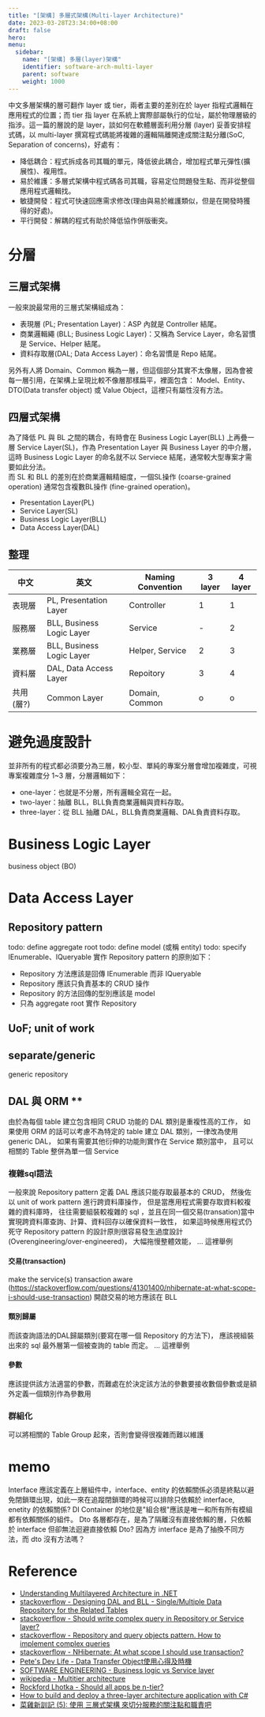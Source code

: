 ```yaml
---
title: "[架構] 多層式架構(Multi-layer Architecture)"
date: 2023-03-28T23:34:00+08:00
draft: false
hero: 
menu:
  sidebar:
    name: "[架構] 多層(layer)架構"
    identifier: software-arch-multi-layer
    parent: software
    weight: 1000
---
```

中文多層架構的層可翻作 layer 或 tier，兩者主要的差別在於 layer 指程式邏輯在應用程式的位置；而 tier 指 layer 在系統上實際部屬執行的位址，屬於物理層級的指涉。這一篇的層說的是 layer，談如何在軟體層面利用分層 (layer) 妥善安排程式碼，以 multi-layer 撰寫程式碼能將複雜的邏輯隔離開達成關注點分離(SoC, Separation of concerns)，好處有：
  - 降低耦合：程式拆成各司其職的單元，降低彼此耦合，增加程式單元彈性(擴展性)、複用性。
  - 易於維護：多層式架構中程式碼各司其職，容易定位問題發生點、而非從整個應用程式邏輯找。
  - 敏捷開發：程式可快速回應需求修改(理由與易於維護類似，但是在開發時獲得的好處)。
  - 平行開發：解耦的程式有助於降低協作併版衝突。

# 分層
## 三層式架構

一般來說最常用的三層式架構組成為：
- 表現層 (PL; Presentation Layer)：ASP 內就是 Controller 結尾。
- 商業邏輯繩 (BLL; Business Logic Layer)：又稱為 Service Layer，命名習慣是 Service、Helper 結尾。
- 資料存取層(DAL; Data Access Layer)：命名習慣是 Repo 結尾。

另外有人將 Domain、Common 稱為一層，但這個部分其實不太像層，因為會被每一層引用，在架構上呈現比較不像層那樣扁平，裡面包含：
Model、Entity、DTO(Data transfer object) 或 Value Object，這裡只有屬性沒有方法。

## 四層式架構
為了降低 PL 與 BL 之間的耦合，有時會在 Business Logic Layer(BLL) 上再疊一層 Service Layer(SL)，作為 Presentation Layer 與 Business Layer 的中介層，這時 Business Logic Layer 的命名就不以 Serviece 結尾，通常較大型專案才需要如此分法。  
而 SL 和 BLL 的差別在於商業邏輯精細度，一個SL操作 (coarse-grained operation) 通常包含複數BL操作 (fine-grained operation)。
- Presentation Layer(PL)
- Service Layer(SL)
- Business Logic Layer(BLL)
- Data Access Layer(DAL)

## 整理
| 中文      | 英文                      | Naming Convention | 3 layer | 4 layer |
| --------- | ------------------------- | ----------------- | ------- | ------- |
| 表現層    | PL, Presentation Layer    | Controller        | 1       | 1       |
| 服務層    | BLL, Business Logic Layer | Service           | -       | 2       |
| 業務層    | BLL, Business Logic Layer | Helper, Service   | 2       | 3       |
| 資料層    | DAL, Data Access Layer    | Repoitory         | 3       | 4       |
| 共用(層?) | Common Layer              | Domain, Common    | o       | o       |

# 避免過度設計
並非所有的程式都必須要分為三層，較小型、單純的專案分層會增加複雜度，可視專案複雜度分 1~3 層，分層邏輯如下：
- one-layer：也就是不分層，所有邏輯全寫在一起。
- two-layer：抽離 BLL，BLL負責商業邏輯與資料存取。
- three-layer：從 BLL 抽離 DAL，BLL負責商業邏輯、DAL負責資料存取。


# Business Logic Layer
business object (BO)
# Data Access Layer
## Repository pattern
todo: define aggregate root
todo: define model (或稱 entity)
todo: specify IEnumerable、IQueryable
實作 Repository pattern 的原則如下：
- Repository 方法應該是回傳 IEnumerable 而非 IQueryable
- Repository 應該只負責基本的 CRUD 操作
- Repository 的方法回傳的型別應該是 model
- 只為 aggregate root 實作 Repository 
## UoF; unit of work
## separate/generic
generic repository
## DAL 與 ORM **
由於為每個 table 建立包含相同 CRUD 功能的 DAL 類別是重複性高的工作，
如果使用 ORM 的話可以考慮不為特定的 table 建立 DAL 類別，一律改為使用 generic DAL，
如果有需要其他衍伸的功能則實作在 Service 類別當中，
且可以相關的 Table 整併為單一個 Service

### 複雜sql語法
一般來說 Repository pattern 定義 DAL 應該只能存取最基本的 CRUD，
然後佐以 unit of work pattern 進行跨資料庫操作，
但是當應用程式需要存取資料較複雜的資料庫時，
往往需要組裝較複雜的 sql ，並且在同一個交易(transation)當中實現跨資料庫查詢、計算、資料回存以確保資料一致性，
如果這時候應用程式仍死守 Repository pattern 的設計原則很容易發生過度設計(Overengineering/over-engineered)，
大幅拖慢整體效能，
... 這裡舉例
#### 交易(transaction)
make the service(s) transaction aware (https://stackoverflow.com/questions/41301400/nhibernate-at-what-scope-i-should-use-transaction)
開啟交易的地方應該在 BLL
#### 類別歸屬
而該查詢語法的DAL歸屬類別(要寫在哪一個 Repository 的方法下)，
應該視組裝出來的 sql 最外層第一個被查詢的 table 而定。
... 這裡舉例
#### 參數
應該提供該方法適當的參數，而難處在於決定該方法的參數要接收數個參數或是額外定義一個類別作為參數用
### 群組化
可以將相關的 Table Group 起來，否則會變得很複雜而難以維護

# memo
Interface 應該定義在上層組件中，interface、entity 的依賴關係必須是終點以避免閉鎖環出現，如此一來在追蹤閉鎖環的時候可以排除只依賴於 interface, enetity 的依賴關係? 
DI Container 的地位是"組合根"應該是唯一和所有所有模組都有依賴關係的組件。 
Dto 各層都存在，是為了隔離沒有直接依賴的層，只依賴於 interface 但卻無法迴避直接依賴 Dto? 因為方 interface 是為了抽換不同方法，而 dto 沒有方法嗎？



# Reference
- [Understanding Multilayered Architecture in .NET](https://www.c-sharpcorner.com/UploadFile/1492b1/understanding-multilayered-architecture-in-net/)
- [stackoverflow - Designing DAL and BLL - Single/Multiple Data Repository for the Related Tables](https://stackoverflow.com/questions/42478863/designing-dal-and-bll-single-multiple-data-repository-for-the-related-tables)
- [stackoverflow - Should write complex query in Repository or Service layer?](https://stackoverflow.com/questions/50312714/should-write-complex-query-in-repository-or-service-layer)
- [stackoverflow - Repository and query objects pattern. How to implement complex queries](https://stackoverflow.com/questions/29089102/repository-and-query-objects-pattern-how-to-implement-complex-queries)
- [stackoverflow - NHibernate: At what scope I should use transaction?](https://stackoverflow.com/questions/41301400/nhibernate-at-what-scope-i-should-use-transaction)
- [Pete's Dev Life - Data Transfer Object使用心得及時機](https://www.petekcchen.com/2010/12/how-to-use-data-transfer-object.html)
- [SOFTWARE ENGINEERING - Business logic vs Service layer](https://softwareengineering.stackexchange.com/questions/343209/business-logic-vs-service-layer)
- [wikipedia - Multitier architecture](https://en.wikipedia.org/wiki/Multitier_architecture)
- [Rockford Lhotka - Should all apps be n-tier?](http://www.lhotka.net/weblog/ShouldAllAppsBeNtier.aspx)
- [How to build and deploy a three-layer architecture application with C#](https://enlabsoftware.com/development/how-to-build-and-deploy-a-three-layer-architecture-application-with-c-sharp-net-in-practice.html)
- [菜雞新訓記 (5): 使用 三層式架構 來切分服務的關注點和職責吧](https://igouist.github.io/post/2021/10/newbie-5-3-layer-architecture/#%E9%97%9C%E6%96%BC%E9%87%8D%E8%A4%87%E5%BB%BA%E7%AB%8B-dto-%E7%9A%84%E5%95%8F%E9%A1%8C)